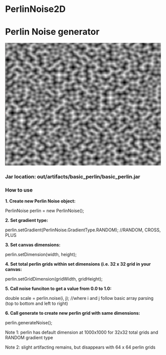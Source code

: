 # PerlinNoise2D
<h1>Perlin Noise generator</h1>
<img src="images/perlin.png">
<h3>Jar location: out/artifacts/basic_perlin/basic_perlin.jar</h3>
<h3>How to use</h3>
<b>
1. Create new Perlin Noise object:</b>
       <p>PerlinNoise perlin = new PerlinNoise();<br></p>
<b>
2. Set gradient type:</b>
       <p>perlin.setGradient(PerlinNoise.GradientType.RANDOM); //RANDOM, CROSS, PLUS<br></p>
<b>
3. Set canvas dimensions:</b>
       <p>perlin.setDimension(width, height);<br></p>
<b>
4. Set total perlin grids within set dimensions (i.e. 32 x 32 grid in your canvas:</b>
       <p>perlin.setGridDimension(gridWidth, gridHeight);<br></p>
<b>
5. Call noise funciton to get a value from 0.0 to 1.0:</b>
       <p>double scale = perlin.noise(i, j); //where i and j follow basic array parsing (top to bottom and left to right)<br></p>
<b>
6. Call generate to create new perlin grid with same dimensions:</b>
       <p>perlin.generateNoise();<br></p>
<p>Note 1: perlin has default dimension at 1000x1000 for 32x32 total grids and RANDOM gradient type</p>
<p>Note 2: slight artifacting remains, but disappears with 64 x 64 perlin grids</p>
